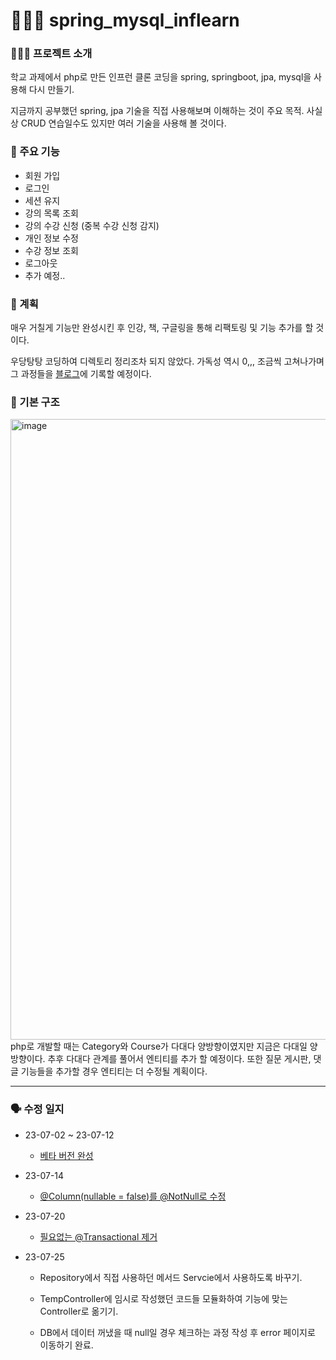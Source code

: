 # 🧑🏻‍💻 spring_mysql_inflearn

### 🧑🏻‍🏫 프로젝트 소개

학교 과제에서 php로 만든 인프런 클론 코딩을 spring, springboot, jpa, mysql을 사용해 다시 만들기.

지금까지 공부했던 spring, jpa 기술을 직접 사용해보며 이해하는 것이 주요 목적. 사실상 CRUD 연습일수도 있지만 여러 기술을 사용해 볼 것이다.

### 🔨 주요 기능

- 회원 가입
- 로그인
- 세션 유지
- 강의 목록 조회
- 강의 수강 신청 (중복 수강 신청 감지)
- 개인 정보 수정
- 수강 정보 조회
- 로그아웃
- 추가 예정..

### 🔭 계획

매우 거칠게 기능만 완성시킨 후 인강, 책, 구글링을 통해 리팩토링 및 기능 추가를 할 것 이다.

우당탕탕 코딩하여 디렉토리 정리조차 되지 않았다. 가독성 역시 0,,, 조금씩 고쳐나가며 그
과정들을 [블로그](https://te-ho.tistory.com/category/Mini_Tiny_Project/inflearn_clone%3F)에 기록할 예정이다.

### 🧬 기본 구조

<img width="993" alt="image" src="https://github.com/Te-H0/spring_mysql_inflearn/assets/54144849/5c5e5769-669e-41c8-b15c-e6dcd7577f76">
php로 개발할 때는 Category와 Course가 다대다 양방향이였지만 지금은 다대일 양방향이다. 추후 다대다 관계를 풀어서 엔티티를 추가 할 예정이다. 또한 질문 게시판, 댓글 기능들을 추가할 경우 엔티티는 더 수정될 계획이다.


---

### 🗣️ 수정 일지

- 23-07-02 ~ 23-07-12

    - [베타 버전 완성](https://te-ho.tistory.com/53)
- 23-07-14

    - [@Column(nullable = false)를 @NotNull로 수정](https://te-ho.tistory.com/54)
- 23-07-20

    - [필요없는 @Transactional 제거](https://te-ho.tistory.com/59)
- 23-07-25

    - Repository에서 직접 사용하던 메서드 Servcie에서 사용하도록 바꾸기.

    - TempController에 임시로 작성했던 코드들 모듈화하여 기능에 맞는 Controller로 옮기기.

    - DB에서 데이터 꺼냈을 때 null일 경우 체크하는 과정 작성 후 error 페이지로 이동하기 완료.

<!--
# h1
## h2 (여기까지만 밑줄 생김)
### h3
#### h4
##### h5
###### h6

줄바꿈 엔터 두번

1. 인덱싱
2. 그냥 이렇게

- 이거 는 그냥 점으로 목록

구분선 -나 * 3개이상이면 다됨 띄어쓰기 있어도 돼
---, -- - --- ---, ***, *** ** 

__쓸거__, **쓸거** bold 두껍게
_쓸거-, *쓸거* 이텔릭체
~~쓸거~~ 취소선

코드블럭
    int a = 0; (들여쓰기 4칸)
코드 블럭 강조하기
``` java

  int a = 0;
```

링크 걸기 그냥 주소 적어 설명에는 <>안에 적으라했는데 그냥 하면돼
[이거맞냐](www.naver.com) 이건 글자에 링크걸기

이미지
![대체 텍스트(alternative text)를 입력하세요!](http://www.gstatic.com/webp/gallery/5.jpg "링크 설명(title)을 작성하세요.") 
-->
